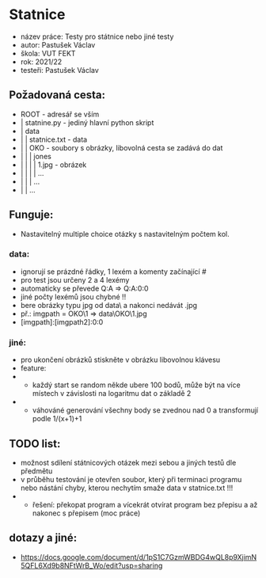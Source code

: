 # Statnice
* název práce: Testy pro státnice nebo jiné testy
* autor: Pastušek Václav
* škola: VUT FEKT
* rok: 2021/22
* testeři: Pastušek Václav

## Požadovaná cesta:
* ROOT - adresář se vším
* | statnine.py - jediný hlavní python skript
* | data
* | | statnice.txt - data
* | | OKO - soubory s obrázky, libovolná cesta se zadává do dat
* | | | jones
* | | | | 1.jpg - obrázek
* | | | | ...
* | | | ...
* | | ...

## Funguje:
* Nastavitelný multiple choice otázky s nastavitelným počtem kol.
### data:
* ignorují se prázdné řádky, 1 lexém a komenty začínající #
* pro test jsou určeny 2 a 4 lexémy
* automaticky se převede Q:A => Q:A:0:0
* jiné počty lexémů jsou chybné !!
* bere obrázky typu jpg od data\ a nakonci nedávát .jpg
* př.: imgpath = OKO\1 => data\\OKO\\1.jpg
* \[imgpath\]:\[imgpath2\]:0:0
### jiné:
* pro ukončení obrázků stiskněte v obrázku libovolnou klávesu
* feature: 
* * každý start se random někde ubere 100 bodů, může být na více místech v závislosti na logaritmu dat o základě 2
* * váhováné generování všechny body se zvednou nad 0 a transformují podle 1/(x+1)+1

## TODO list:
* možnost sdílení státnicových otázek mezi sebou a jiných testů dle předmětu
* v průběhu testování je otevřen soubor, který při terminaci programu nebo nástání chyby, kterou nechytím smaže data v statnice.txt !!!
* * řešení: překopat program a vícekrát otvírat program bez přepisu a až nakonec s přepisem (moc práce)

## dotazy a jiné: 
* https://docs.google.com/document/d/1pS1C7GzmWBDG4wQL8p9XjimN5QFL6Xd9b8NFtWrB_Wo/edit?usp=sharing
